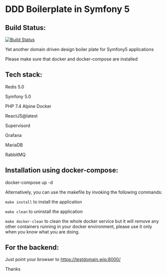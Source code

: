 # DDD Boilerplate in Symfony 5

Build Status:
--------------
[![Build Status](https://travis-ci.org/mostafaahamidmanon/symfony5dddboilerplate.svg?branch=master)](https://travis-ci.org/mostafaahamidmanon/symfony5dddboilerplate)



Yet another domain driven design boiler plate for Symfony5 applications

Please make sure that docker and docker-compose are installed


Tech stack:
------------

Redis 5.0

Symfony 5.0

PHP 7.4 Alpine Docker

ReactJS@latest

Supervisord

Grafana

MariaDB

RabbitMQ


Installation using docker-compose:
------------------------------------

docker-compose up -d

Alternatively, you can use the makefile by invoking the following commands:

``` make install ``` to install the application

``` make clean ``` to uninstall the application

``` make docker-clean ``` to clean the whole docker service but it will remove any other containers running in your docker environment, please use it only when you know what you are doing.




For the backend:
-----------------

Just point your browser to https://testdomain.wip:8000/



Thanks